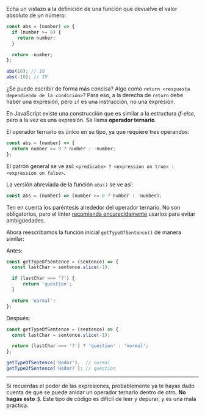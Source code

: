 
Echa un vistazo a la definición de una función que devuelve el valor absoluto de un número:

```javascript
const abs = (number) => {
  if (number >= 0) {
    return number;
  }

  return -number;
};

abs(10); // 10
abs(-10); // 10
```

¿Se puede escribir de forma más concisa? Algo como `return <respuesta dependiendo de la condición>`? Para eso, a la derecha de `return` debe haber una expresión, pero `if` es una instrucción, no una expresión.

En JavaScript existe una construcción que es similar a la estructura *if-else*, pero a la vez es una expresión. Se llama **operador ternario**.

El operador ternario es único en su tipo, ya que requiere tres operandos:

```javascript
const abs = (number) => {
  return number >= 0 ? number : -number;
};
```

El patrón general se ve así: `<predicate> ? <expression on true> : <expression on false>`.

La versión abreviada de la función `abs()` se ve así:

```javascript
const abs = (number) => (number >= 0 ? number : -number);
```

Ten en cuenta los paréntesis alrededor del operador ternario. No son obligatorios, pero el linter [recomienda encarecidamente](https://eslint.org/docs/rules/no-confusing-arrow) usarlos para evitar ambigüedades.

Ahora reescribamos la función inicial `getTypeOfSentence()` de manera similar:

Antes:

```javascript
const getTypeOfSentence = (sentence) => {
  const lastChar = sentence.slice(-1);

  if (lastChar === '?') {
      return 'question';
  }

  return 'normal';
};
```

Después:

```javascript
const getTypeOfSentence = (sentence) => {
  const lastChar = sentence.slice(-1);

  return (lastChar === '?') ? 'question' : 'normal';
};

getTypeOfSentence('Hodor');  // normal
getTypeOfSentence('Hodor?'); // question
```

---

Si recuerdas el poder de las expresiones, probablemente ya te hayas dado cuenta de que se puede anidar un operador ternario dentro de otro. **No hagas esto :)**. Este tipo de código es difícil de leer y depurar, y es una mala práctica.
